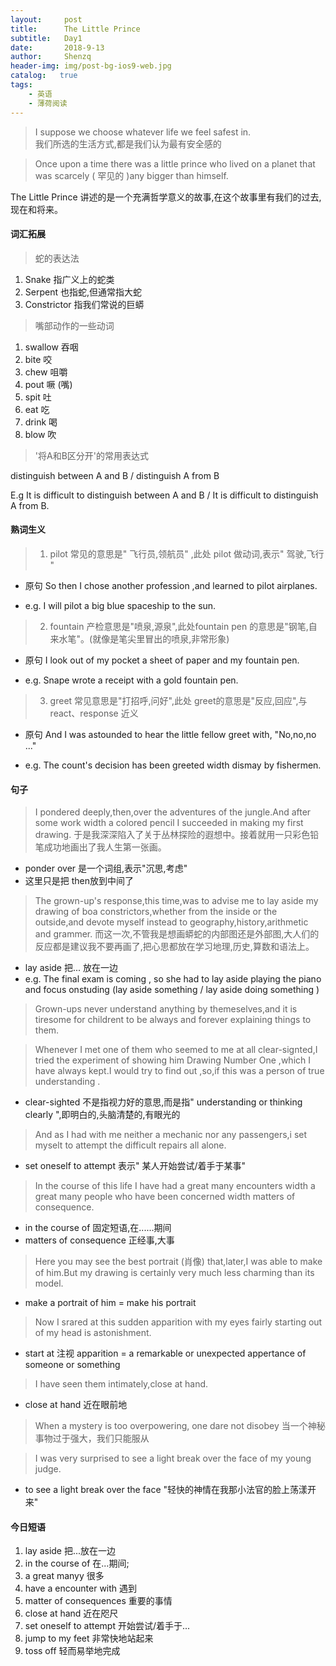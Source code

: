 ```yaml
---
layout:     post
title:      The Little Prince
subtitle:   Day1
date:       2018-9-13
author:     Shenzq
header-img: img/post-bg-ios9-web.jpg
catalog:   true
tags:
    - 英语
    - 薄荷阅读
---
```



>  I suppose we choose whatever life we feel safest in.  
我们所选的生活方式,都是我们认为最有安全感的

> Once upon a time  there was a little prince who lived on a planet that was scarcely ( 罕见的 )any bigger than himself.

The Little Prince 讲述的是一个充满哲学意义的故事,在这个故事里有我们的过去,现在和将来。


#### 词汇拓展

> 蛇的表达法

1. Snake  指广义上的蛇类
2. Serpent 也指蛇,但通常指大蛇
3. Constrictor 指我们常说的巨蟒

> 嘴部动作的一些动词

1.  swallow 吞咽
2.  bite  咬
3.  chew  咀嚼
4.  pout 噘 (嘴)
5.  spit 吐
6.  eat 吃
7.  drink 喝
8.  blow 吹

> '将A和B区分开'的常用表达式

distinguish between A and B / distinguish A from B

E.g  It is difficult to distinguish between A and B / It is difficult to distinguish A from B.


#### 熟词生义

> 1. pilot 常见的意思是" 飞行员,领航员" ,此处 pilot 做动词,表示" 驾驶,飞行 "

- 原句 So then I chose another profession ,and learned to pilot airplanes.

- e.g. I will pilot a big blue spaceship to the sun.

> 2. fountain  产检意思是"喷泉,源泉",此处fountain pen 的意思是"钢笔,自来水笔"。(就像是笔尖里冒出的喷泉,非常形象)

- 原句 I look out of my pocket a sheet of paper and my fountain pen.

- e.g. Snape wrote a receipt with a gold fountain pen.

> 3. greet 常见意思是"打招呼,问好",此处 greet的意思是"反应,回应",与react、response 近义

- 原句 And I was astounded to hear the little fellow greet with, "No,no,no ..."

- e.g. The count's decision has been greeted width dismay by fishermen.


#### 句子

> I pondered deeply,then,over the adventures of the jungle.And after some work width a colored pencil I succeeded in making my first drawing.  于是我深深陷入了关于丛林探险的遐想中。接着就用一只彩色铅笔成功地画出了我人生第一张画。

- ponder over 是一个词组,表示"沉思,考虑"
- 这里只是把 then放到中间了

> The grown-up's response,this time,was to advise me to lay aside my drawing of boa constrictors,whether from the inside or the outside,and devote myself instead to geography,history,arithmetic and grammer.  而这一次,不管我是想画蟒蛇的内部图还是外部图,大人们的反应都是建议我不要再画了,把心思都放在学习地理,历史,算数和语法上。

- lay aside 把... 放在一边
- e.g. The final exam is coming , so she had to lay aside playing the piano and focus onstuding (lay aside something / lay aside doing something )

> Grown-ups never understand anything by themeselves,and it is tiresome for childrent to be always and forever explaining things to them.

> Whenever I met one of them who seemed to me at all clear-signted,I tried the experiment of showing him Drawing Number One ,which I have always kept.I would try to find out ,so,if this was a person of true understanding .

- clear-sighted 不是指视力好的意思,而是指" understanding or thinking clearly ",即明白的,头脑清楚的,有眼光的

> And as I had with me neither a mechanic nor any passengers,i set myselt to attempt the difficult repairs all alone.

- set oneself to attempt 表示" 某人开始尝试/着手于某事"

> In the course of this life I have had a great many encounters width a great many people who have been concerned width matters of consequence.

- in the course of 固定短语,在......期间
- matters of consequence 正经事,大事

> Here you may see the best portrait (肖像) that,later,I was able to make of him.But my drawing is certainly very much less charming than its model.

- make a portrait of him = make his portrait

> Now I srared at this sudden apparition with my eyes fairly starting out of my head is astonishment.

- start at 注视  apparition = a remarkable or unexpected appertance of someone or something 

> I have seen them intimately,close at hand.

- close at hand 近在眼前地


> When a mystery is too overpowering, one dare not disobey  当一个神秘事物过于强大，我们只能服从

> I was very surprised to see a light break over the face of my young judge.

- to see a light break over the face  "轻快的神情在我那小法官的脸上荡漾开来"


#### 今日短语

1. lay aside 把...放在一边
2. in the course of 在...期间;
3. a great manyy 很多
4. have a encounter with 遇到
5. matter of consequences 重要的事情
6. close at hand 近在咫尺
7. set oneself to attempt  开始尝试/着手于...
8. jump to my feet 非常快地站起来
9. toss off 轻而易举地完成





